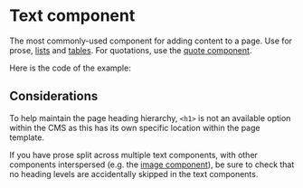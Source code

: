 # Text component

The most commonly-used component for adding content to a page. Use for prose, [lists](../styles/lists.md) and [tables](../styles/tables.md). For quotations, use the [quote component](quote.md).

<example title="Text component" src="components/text.html.twig"></example>

Here is the code of the example:

<exampleHtml src="components/text.html.twig"></exampleHtml>

## Considerations

To help maintain the page heading hierarchy, `<h1>` is not an available option within the CMS as this has its own specific location within the page template.

If you have prose split across multiple text components, with other components interspersed (e.g. the [image component](image.md)), be sure to check that no heading levels are accidentally skipped in the text components.